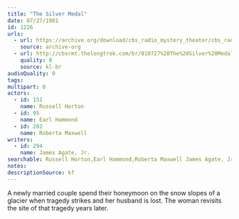 ```yaml
---
title: "The Silver Medal"
date: 07/27/1981
id: 1226
urls: 
  - url: https://archive.org/download/cbs_radio_mystery_theater/cbs_radio_mystery_theater-1201-1250.zip/cbs_radio_mystery_theater-1201-1250%2Fcbsrmt_1226_the_silver_medal.mp3
    source: archive-org
  - url: http://cbsrmt.thelongtrek.com/br/810727%20The%20Silver%20Medal%20-%20WBBM.mp3
    quality: 0
    source: kl-br
audioQuality: 0
tags: 
multipart: 0
actors:  
  - id: 151
    name: Russell Horton  
  - id: 95
    name: Earl Hammond  
  - id: 202
    name: Roberta Maxwell
writers:  
  - id: 294
    name: James Agate, Jr.
searchable: Russell Horton,Earl Hammond,Roberta Maxwell James Agate, Jr.
notes: 
descriptionSource: kf
---
```

A newly married couple spend their honeymoon on the snow slopes of a glacier when tragedy strikes and her husband is lost. The woman revisits the site of that tragedy years later.